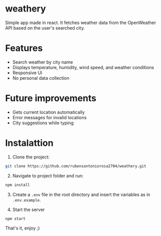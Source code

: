 # weathery

Simple app made in react. It fetches weather data from the OpenWeather API based on the user's searched city.

# Features

- Search weather by city name
- Displays temperature, humidity, wind speed, and weather conditions
- Responsive UI
- No personal data collection

# Future improvements

- Gets current location automatically
- Error messages for invalid locations
- City suggestions while typing

# Instalattion

1. Clone the project:

```bash
git clone https://github.com/rubensantoniorosa2704/weathery.git
```

2. Navigate to project folder and run:

```bash
npm install
```

3. Create a `.env` file in the root directory and insert the variables as in `.env.example`.

4. Start the server

```bash
npm start
```

That's it, enjoy ;)
